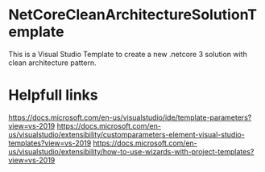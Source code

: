 # NetCoreCleanArchitectureSolutionTemplate
This is a Visual Studio Template to create a new .netcore 3 solution with clean architecture pattern. 


# Helpfull links
https://docs.microsoft.com/en-us/visualstudio/ide/template-parameters?view=vs-2019
https://docs.microsoft.com/en-us/visualstudio/extensibility/customparameters-element-visual-studio-templates?view=vs-2019
https://docs.microsoft.com/en-us/visualstudio/extensibility/how-to-use-wizards-with-project-templates?view=vs-2019

